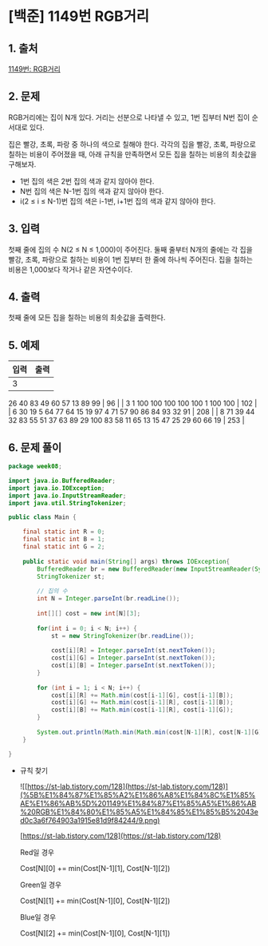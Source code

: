 # [백준] 1149번 RGB거리

## 1. 출처

[1149번: RGB거리](https://www.acmicpc.net/problem/1149)

## 2. 문제

RGB거리에는 집이 N개 있다. 거리는 선분으로 나타낼 수 있고, 1번 집부터 N번 집이 순서대로 있다.

집은 빨강, 초록, 파랑 중 하나의 색으로 칠해야 한다. 각각의 집을 빨강, 초록, 파랑으로 칠하는 비용이 주어졌을 때, 아래 규칙을 만족하면서 모든 집을 칠하는 비용의 최솟값을 구해보자.

- 1번 집의 색은 2번 집의 색과 같지 않아야 한다.
- N번 집의 색은 N-1번 집의 색과 같지 않아야 한다.
- i(2 ≤ i ≤ N-1)번 집의 색은 i-1번, i+1번 집의 색과 같지 않아야 한다.

## 3. 입력

첫째 줄에 집의 수 N(2 ≤ N ≤ 1,000)이 주어진다. 둘째 줄부터 N개의 줄에는 각 집을 빨강, 초록, 파랑으로 칠하는 비용이 1번 집부터 한 줄에 하나씩 주어진다. 집을 칠하는 비용은 1,000보다 작거나 같은 자연수이다.

## 4. 출력

첫째 줄에 모든 집을 칠하는 비용의 최솟값을 출력한다.

## 5. 예제

| 입력 | 출력 |
| --- | --- |
| 3
26 40 83
49 60 57
13 89 99 | 96 |
| 3
1 100 100
100 100 100
1 100 100 | 102 |
| 6
30 19 5
64 77 64
15 19 97
4 71 57
90 86 84
93 32 91 | 208 |
| 8
71 39 44
32 83 55
51 37 63
89 29 100
83 58 11
65 13 15
47 25 29
60 66 19 | 253 |

## 6. 문제 풀이

```java
package week08;

import java.io.BufferedReader;
import java.io.IOException;
import java.io.InputStreamReader;
import java.util.StringTokenizer;

public class Main {

	final static int R = 0;
	final static int B = 1;
	final static int G = 2;
	
	public static void main(String[] args) throws IOException{
		BufferedReader br = new BufferedReader(new InputStreamReader(System.in));
		StringTokenizer st;
		
		// 집의 수
		int N = Integer.parseInt(br.readLine());
		
		int[][] cost = new int[N][3];
		
		for(int i = 0; i < N; i++) {
			st = new StringTokenizer(br.readLine());
			
			cost[i][R] = Integer.parseInt(st.nextToken());
			cost[i][G] = Integer.parseInt(st.nextToken());
			cost[i][B] = Integer.parseInt(st.nextToken());
		}
		
		for (int i = 1; i < N; i++) {
			cost[i][R] += Math.min(cost[i-1][G], cost[i-1][B]);
			cost[i][G] += Math.min(cost[i-1][R], cost[i-1][B]);
			cost[i][B] += Math.min(cost[i-1][R], cost[i-1][G]);
		}
		
		System.out.println(Math.min(Math.min(cost[N-1][R], cost[N-1][G]), cost[N-1][B]));
	}

}
```

- 규칙 찾기
    
    ![[https://st-lab.tistory.com/128](https://st-lab.tistory.com/128)](%5B%E1%84%87%E1%85%A2%E1%86%A8%E1%84%8C%E1%85%AE%E1%86%AB%5D%201149%E1%84%87%E1%85%A5%E1%86%AB%20RGB%E1%84%80%E1%85%A5%E1%84%85%E1%85%B5%2043ed0c3a6f764903a1915e81d9f84244/9.png)
    
    [https://st-lab.tistory.com/128](https://st-lab.tistory.com/128)
    
    Red일 경우 
    
    Cost[N][0] += min(Cost[N-1][1], Cost[N-1][2])
    
    Green일 경우
    
    Cost[N][1] += min(Cost[N-1][0], Cost[N-1][2])
    
    Blue일 경우
    
    Cost[N][2] += min(Cost[N-1][0], Cost[N-1][1])